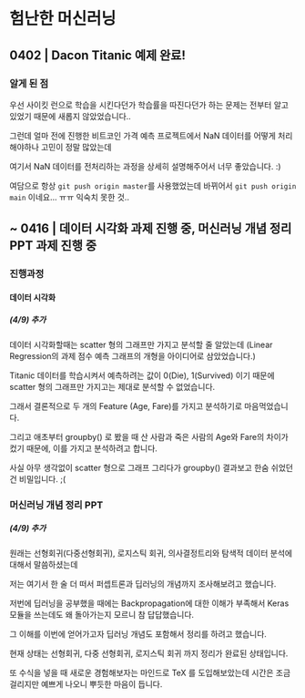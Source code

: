 # 험난한 머신러닝 

## 0402 | Dacon Titanic 예제 완료!

### 알게 된 점

우선 사이킷 런으로 학습을 시킨다던가 학습률을 따진다던가 하는 문제는 전부터 알고 있었기 때문에 새롭지 않았었습니다..

그런데 얼마 전에 진행한 비트코인 가격 예측 프로젝트에서 NaN 데이터를 어떻게 처리해야하나 고민이 정말 많았는데 

여기서 NaN 데이터를 전처리하는 과정을 상세히 설명해주어서 너무 좋았습니다. :)

여담으로 항상 `git push origin master`를 사용했었는데 바뀌어서 `git push origin main` 이네요... ㅠㅠ 익숙치 못한 것..

## ~ 0416 | 데이터 시각화 과제 진행 중, 머신러닝 개념 정리 PPT 과제 진행 중

### 진행과정

#### 데이터 시각화

##### (4/9) 추가
데이터 시각화할때는 scatter 형의 그래프만 가지고 분석할 줄 알았는데 (Linear Regression의 과제 점수 예측 그래프의 개형을 아이디어로 삼았었습니다.)

Titanic 데이터를 학습시켜서 예측하려는 값이 0(Die), 1(Survived) 이기 때문에 scatter 형의 그래프만 가지고는 제대로 분석할 수 없었습니다.

그래서 결론적으로 두 개의 Feature (Age, Fare)를 가지고 분석하기로 마음먹었습니다.

그리고 애초부터 groupby() 로 봤을 때 산 사람과 죽은 사람의 Age와 Fare의 차이가 컸기 때문에, 이를 가지고 분석하려고 합니다.

사실 아무 생각없이 scatter 형으로 그래프 그리다가 groupby() 결과보고 한숨 쉬었던건 비밀입니다. ;(

### 머신러닝 개념 정리 PPT

##### (4/9) 추가
원래는 선형회귀(다중선형회귀), 로지스틱 회귀, 의사결정트리와 탐색적 데이터 분석에 대해서 말씀하셨는데

저는 여기서 한 술 더 떠서 퍼셉트론과 딥러닝의 개념까지 조사해보려고 했습니다. 

저번에 딥러닝을 공부했을 때에는 Backpropagation에 대한 이해가 부족해서 Keras 모듈을 쓰는데도 왜 돌아가는지 모르니 참 답답했습니다.

그 이해를 이번에 얻어가고자 딥러닝 개념도 포함해서 정리를 하려고 했습니다.

현재 상태는 선형회귀, 다중 선형회귀, 로지스틱 회귀 까지 정리가 완료된 상태입니다.

또 수식을 넣을 때 새로운 경험해보자는 마인드로 TeX 를 도입해보았는데 시간은 조금 걸리지만 예쁘게 나오니 뿌듯한 마음이 듭니다.

